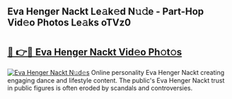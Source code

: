 ## Eva Henger Nackt Le𝚊k𝚎d N𝚞𝚍e - Part-Hop Vid𝚎o Photos Le𝚊ks oTVz0

# <h2><a href="http://fb4vtj.evod.top/?m=Eva+Henger+Nackt">🔗 👉🔴 Eva Henger Nackt Vid𝚎o Ph𝚘t𝚘s</a></h2>

[![Eva Henger Nackt N𝚞d𝚎s](https://i.imgur.com/8V9OHl7.gif)](http://fb4vtj.evod.top/?m=Eva+Henger+Nackt)
Online personality Eva Henger Nackt creating engaging dance and lifestyle content. The public's Eva Henger Nackt trust in public figures is often eroded by scandals and controversies. 

